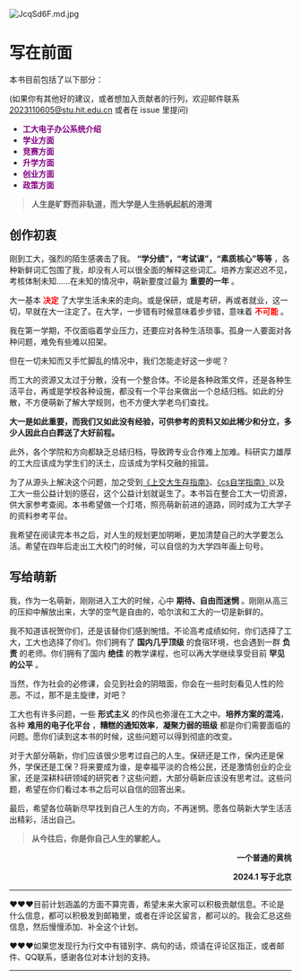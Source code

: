 


![JcqSd6F.md.jpg](https://iili.io/JcqSd6F.md.jpg)

# **写在前面**

本书目前包括了以下部分：

(如果你有其他好的建议，或者想加入贡献者的行列，欢迎邮件联系 2023110605@stu.hit.edu.cn 或者在 issue 里提问)

* <font color="purple">**工大电子办公系统介绍** </font>
* <font color="purple">**学业方面** </font>
* <font color="purple">**竞赛方面** </font>
* <font color="purple">**升学方面** </font>
* <font color="purple">**创业方面** </font>
* <font color="purple">**政策方面** </font>


> **人生是旷野而非轨道，而大学是人生扬帆起航的港湾**

## **创作初衷**

刚到工大，强烈的陌生感袭击了我。 **“学分绩”，“考试课”，“素质核心”等等** ，各种新鲜词汇包围了我，却没有人可以很全面的解释这些词汇。培养方案迟迟不见，考核体制未知......在未知的情况中，萌新要度过最为 **重要的一年** 。

大一基本 **<font color="red">决定</font>** 了大学生活未来的走向。或是保研，或是考研，再或者就业，这一切，早就在大一注定了。在大学，一步错有时候意味着步步错，意味着<font color="red"> **不可能** </font>。

我在第一学期，不仅面临着学业压力，还要应对各种生活琐事。孤身一人要面对各种问题，难免有些难以招架。

但在一切未知而又手忙脚乱的情况中，我们怎能走好这一步呢？

而工大的资源又太过于分散，没有一个整合体。不论是各种政策文件，还是各种生活平台，再或是学校各种设施，都没有一个平台来做出一个总结归档。如此的分散，不方便萌新了解大学规则，也不方便大学老鸟们查找。

**大一是如此重要，而我们又如此没有经验，可供参考的资料又如此稀少和分立，多少人因此白白葬送了大好前程。**

此外，各个学院和方向都缺乏总结归档，导致跨专业合作难上加难。科研实力雄厚的工大应该成为学生们的沃土，应该成为学科交融的摇篮。

为了从源头上解决这个问题，加之受到[《上交大生存指南》](https://cdn.jsdelivr.net/gh/HIT-OpenCS/HIT-OpenCS-Files/萌新指南/交大生存手册.pdf)、[《cs自学指南》](https://csdiy.wiki/)以及工大一些公益计划的感召，这个公益计划就诞生了。本书旨在整合工大一切资源，供大家参考查阅。本书希望做一个灯塔，照亮萌新前进的道路，同时成为工大学子的资料参考平台。

我希望在阅读完本书之后，对人生的规划更加明晰，更加清楚自己的大学要怎么活。希望在四年后走出工大校门的时候，可以自信的为大学四年画上句号。

## **写给萌新**

我，作为一名萌新，刚刚进入工大的时候，心中 **期待、自由而迷惘** 。刚刚从高三的压抑中解放出来，大学的空气是自由的，哈尔滨和工大的一切是新鲜的。

我不知道该祝贺你们，还是该替你们感到惋惜。不论高考成绩如何，你们选择了工大，工大也选择了你们。你们拥有了 **国内几乎顶级** 的食宿环境，也会遇到一群 **负责** 的老师。你们拥有了国内 **绝佳** 的教学课程，也可以再大学继续享受目前 **罕见的公平** 。

当然，作为社会的必修课，会见到社会的阴暗面，你会在一些时刻看见人性的险恶。不过，那不是主旋律，对吧？

工大也有许多问题，一些 **形式主义** 的作风也弥漫在工大之中。**培养方案的混沌**，各种 **难用的电子化平台** ，**糟糕的通知效率**，**凝聚力弱的班级** 都是你们需要面临的问题。愿你们读到这本书的时候，这些问题可以得到彻底的改变。

对于大部分萌新，你们应该很少思考过自己的人生。保研还是工作，保内还是保外，学保还是工保？将来要成为谁，是幸福平淡的合格公民，还是激情创业的企业家，还是深耕科研领域的研究者？这些问题，大部分萌新应该没有思考过。这些问题，希望在你们看过本书之后可以自信的回答出来。

最后，希望各位萌新尽早找到自己人生的方向，不再迷惘。愿各位萌新大学生活活出精彩，活出自己。

> **从今往后，你是你自己人生的掌舵人。**

**<p align="right">一个普通的黄桃</p>**
**<p align="right">2024.1 写于北京</p>**



***

❤️❤️❤️目前计划涵盖的方面不算完善，希望未来大家可以积极贡献信息。不论是什么信息，都可以积极发到邮箱里，或者在评论区留言，都可以的。我会汇总这些信息，然后慢慢添加、补全这个计划。

❤️❤️❤️如果您发现行为行文中有错别字、病句的话，烦请在评论区指正，或者邮件、QQ联系，感谢各位对本计划的支持。

***



